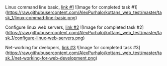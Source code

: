 Linux command line basic,
[link #1](https://raw.githubusercontent.com/AlexPurhalo/kottans_web_test/master/task_1/linux-commad-line-basic.png)
![Image for completed task #1]
(https://raw.githubusercontent.com/AlexPurhalo/kottans_web_test/master/task_1/linux-commad-line-basic.png)

Configure linux web servers,
[link #2](https://raw.githubusercontent.com/AlexPurhalo/kottans_web_test/master/task_1/configure-linux-web-servers.png)
![Image for completed task #2]
(https://raw.githubusercontent.com/AlexPurhalo/kottans_web_test/master/task_1/configure-linux-web-servers.png)

Net-working for dvelopers,
[link #3](https://raw.githubusercontent.com/AlexPurhalo/kottans_web_test/master/task_1/net-working-for-web-development.png)
![Image for completed task #3]
(https://raw.githubusercontent.com/AlexPurhalo/kottans_web_test/master/task_1/net-working-for-web-development.png)
